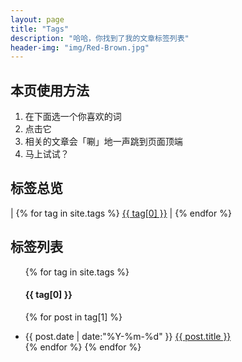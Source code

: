```yaml
---
layout: page
title: "Tags"
description: "哈哈，你找到了我的文章标签列表"  
header-img: "img/Red-Brown.jpg"  
---
```


## 本页使用方法

1. 在下面选一个你喜欢的词
2. 点击它
3. 相关的文章会「唰」地一声跳到页面顶端
4. 马上试试？

## 标签总览

<div id='tag_cloud'>| 
{% for tag in site.tags %}
<a href="#{{ tag[0] }}" title="{{ tag[0] }}" rel="{{ tag[1].size }}">{{ tag[0] }}</a> | 
{% endfor %}
</div>

## 标签列表

<ul class="listing">

{% for tag in site.tags %}
#### {{ tag[0] }}
{% for post in tag[1] %}
  <li class="listing-item">
  <time datetime="{{ post.date | date:"%Y-%m-%d" }}">{{ post.date | date:"%Y-%m-%d" }}</time>
  <a href="{{ post.url }}" title="{{ post.title }}">{{ post.title }}</a>
  </li>
{% endfor %}
{% endfor %}
</ul>

<script src="/media/js/jquery.tagcloud.js" type="text/javascript" charset="utf-8"></script> 
<script language="javascript">
$.fn.tagcloud.defaults = {
    size: {start: 1, end: 1, unit: 'em'},
      color: {start: '#f8e0e6', end: '#ff3333'}
};

$(function () {
    $('#tag_cloud a').tagcloud();
});
</script>
